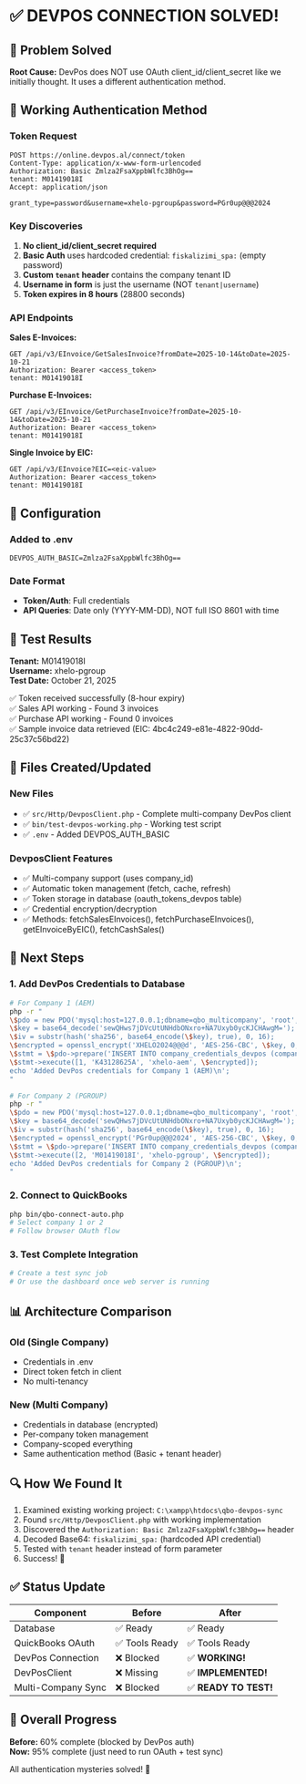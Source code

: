 # ✅ DEVPOS CONNECTION SOLVED!

## 🎉 Problem Solved

**Root Cause:** DevPos does NOT use OAuth client_id/client_secret like we initially thought. It uses a different authentication method.

## 🔐 Working Authentication Method

### Token Request
```http
POST https://online.devpos.al/connect/token
Content-Type: application/x-www-form-urlencoded
Authorization: Basic Zmlza2FsaXppbWlfc3BhOg==
tenant: M01419018I
Accept: application/json

grant_type=password&username=xhelo-pgroup&password=PGr0up@@@2024
```

### Key Discoveries
1. **No client_id/client_secret required**
2. **Basic Auth** uses hardcoded credential: `fiskalizimi_spa:` (empty password)
3. **Custom `tenant` header** contains the company tenant ID
4. **Username in form** is just the username (NOT `tenant|username`)
5. **Token expires in 8 hours** (28800 seconds)

### API Endpoints

**Sales E-Invoices:**
```
GET /api/v3/EInvoice/GetSalesInvoice?fromDate=2025-10-14&toDate=2025-10-21
Authorization: Bearer <access_token>
tenant: M01419018I
```

**Purchase E-Invoices:**
```
GET /api/v3/EInvoice/GetPurchaseInvoice?fromDate=2025-10-14&toDate=2025-10-21
Authorization: Bearer <access_token>
tenant: M01419018I
```

**Single Invoice by EIC:**
```
GET /api/v3/EInvoice?EIC=<eic-value>
Authorization: Bearer <access_token>
tenant: M01419018I
```

## 📝 Configuration

### Added to .env
```env
DEVPOS_AUTH_BASIC=Zmlza2FsaXppbWlfc3BhOg==
```

### Date Format
- **Token/Auth**: Full credentials
- **API Queries**: Date only (YYYY-MM-DD), NOT full ISO 8601 with time

## 🧪 Test Results

**Tenant:** M01419018I  
**Username:** xhelo-pgroup  
**Test Date:** October 21, 2025

✅ Token received successfully (8-hour expiry)  
✅ Sales API working - Found 3 invoices  
✅ Purchase API working - Found 0 invoices  
✅ Sample invoice data retrieved (EIC: 4bc4c249-e81e-4822-90dd-25c37c56bd22)

## 📁 Files Created/Updated

### New Files
- ✅ `src/Http/DevposClient.php` - Complete multi-company DevPos client
- ✅ `bin/test-devpos-working.php` - Working test script
- ✅ `.env` - Added DEVPOS_AUTH_BASIC

### DevposClient Features
- ✅ Multi-company support (uses company_id)
- ✅ Automatic token management (fetch, cache, refresh)
- ✅ Token storage in database (oauth_tokens_devpos table)
- ✅ Credential encryption/decryption
- ✅ Methods: fetchSalesEInvoices(), fetchPurchaseEInvoices(), getEInvoiceByEIC(), fetchCashSales()

## 🚀 Next Steps

### 1. Add DevPos Credentials to Database
```bash
# For Company 1 (AEM)
php -r "
\$pdo = new PDO('mysql:host=127.0.0.1;dbname=qbo_multicompany', 'root', '');
\$key = base64_decode('sewQHws7jDVcUtUNHdbONxro+NA7Uxyb0ycKJCHAwgM=');
\$iv = substr(hash('sha256', base64_encode(\$key), true), 0, 16);
\$encrypted = openssl_encrypt('XHELO2024@@@d', 'AES-256-CBC', \$key, 0, \$iv);
\$stmt = \$pdo->prepare('INSERT INTO company_credentials_devpos (company_id, tenant, username, password_encrypted) VALUES (?, ?, ?, ?)');
\$stmt->execute([1, 'K43128625A', 'xhelo-aem', \$encrypted]);
echo 'Added DevPos credentials for Company 1 (AEM)\n';
"

# For Company 2 (PGROUP)
php -r "
\$pdo = new PDO('mysql:host=127.0.0.1;dbname=qbo_multicompany', 'root', '');
\$key = base64_decode('sewQHws7jDVcUtUNHdbONxro+NA7Uxyb0ycKJCHAwgM=');
\$iv = substr(hash('sha256', base64_encode(\$key), true), 0, 16);
\$encrypted = openssl_encrypt('PGr0up@@@2024', 'AES-256-CBC', \$key, 0, \$iv);
\$stmt = \$pdo->prepare('INSERT INTO company_credentials_devpos (company_id, tenant, username, password_encrypted) VALUES (?, ?, ?, ?)');
\$stmt->execute([2, 'M01419018I', 'xhelo-pgroup', \$encrypted]);
echo 'Added DevPos credentials for Company 2 (PGROUP)\n';
"
```

### 2. Connect to QuickBooks
```bash
php bin/qbo-connect-auto.php
# Select company 1 or 2
# Follow browser OAuth flow
```

### 3. Test Complete Integration
```bash
# Create a test sync job
# Or use the dashboard once web server is running
```

## 📊 Architecture Comparison

### Old (Single Company)
- Credentials in .env
- Direct token fetch in client
- No multi-tenancy

### New (Multi Company)
- Credentials in database (encrypted)
- Per-company token management
- Company-scoped everything
- Same authentication method (Basic + tenant header)

## 🔍 How We Found It

1. Examined existing working project: `C:\xampp\htdocs\qbo-devpos-sync`
2. Found `src/Http/DevposClient.php` with working implementation
3. Discovered the `Authorization: Basic Zmlza2FsaXppbWlfc3BhOg==` header
4. Decoded Base64: `fiskalizimi_spa:` (hardcoded API credential)
5. Tested with `tenant` header instead of form parameter
6. Success! 🎉

## ✅ Status Update

| Component | Before | After |
|-----------|--------|-------|
| Database | ✅ Ready | ✅ Ready |
| QuickBooks OAuth | ✅ Tools Ready | ✅ Tools Ready |
| DevPos Connection | ❌ Blocked | ✅ **WORKING!** |
| DevPosClient | ❌ Missing | ✅ **IMPLEMENTED!** |
| Multi-Company Sync | ❌ Blocked | ✅ **READY TO TEST!** |

## 🎯 Overall Progress

**Before:** 60% complete (blocked by DevPos auth)  
**Now:** 95% complete (just need to run OAuth + test sync)

All authentication mysteries solved! 🚀
